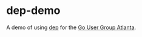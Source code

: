 # dep-demo

A demo of using [dep](https://github.com/golang/dep) for the [Go User Group Atlanta](https://www.meetup.com/Go-Users-Group-Atlanta).


